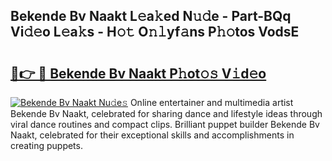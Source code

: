 ## Bekende Bv Naakt L𝚎a𝚔ed N𝚞𝚍e - Part-BQq Vi𝚍𝚎o L𝚎a𝚔s - H𝚘𝚝 O𝚗𝚕yf𝚊ns P𝚑𝚘tos VodsE

# <h2><a href="http://kf7123.oniu.top/?m=Bekende+Bv+Naakt">🔗👉 🔴 Bekende Bv Naakt P𝚑ot𝚘𝚜 V𝚒d𝚎o</a></h2>

[![Bekende Bv Naakt Nu𝚍e𝚜](https://i.imgur.com/0qMVB7G.gif)](http://kf7123.oniu.top/?m=Bekende+Bv+Naakt)
Online entertainer and multimedia artist Bekende Bv Naakt, celebrated for sharing dance and lifestyle ideas through viral dance routines and compact clips. Brilliant puppet builder Bekende Bv Naakt, celebrated for their exceptional skills and accomplishments in creating puppets.  
